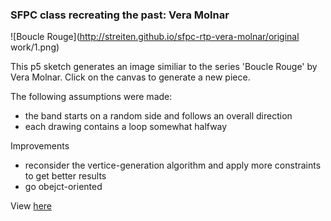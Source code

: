 ### SFPC class recreating the past: Vera Molnar

![Boucle Rouge](http://streiten.github.io/sfpc-rtp-vera-molnar/original work/1.png)

This p5 sketch generates an image similiar to the series 'Boucle Rouge' by Vera Molnar.
Click on the canvas to generate a new piece.

The following assumptions were made: 
- the band starts on a random side and follows an overall direction
- each drawing contains a loop somewhat halfway

Improvements  

- reconsider the vertice-generation algorithm and apply more constraints to get better results
- go obejct-oriented

View [here](http://streiten.github.io/sfpc-rtp-vera-molnar/)